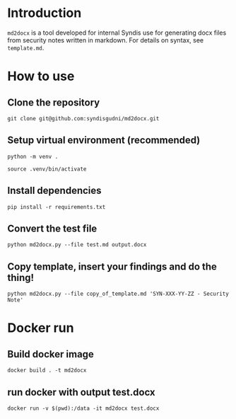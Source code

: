 # Introduction

`md2docx` is a tool developed for internal Syndis use for generating docx files from security notes written in markdown. For details on syntax, see `template.md`.

# How to use

## Clone the repository

`git clone git@github.com:syndisgudni/md2docx.git`

## Setup virtual environment (recommended)

`python -m venv .`

`source .venv/bin/activate`

## Install dependencies

`pip install -r requirements.txt`

## Convert the test file

`python md2docx.py --file test.md output.docx`

## Copy template, insert your findings and do the thing!

`python md2docx.py --file copy_of_template.md 'SYN-XXX-YY-ZZ - Security Note'`

# Docker run

## Build docker image

`docker build . -t md2docx`

## run docker with output test.docx

`docker run -v $(pwd):/data -it md2docx test.docx`

